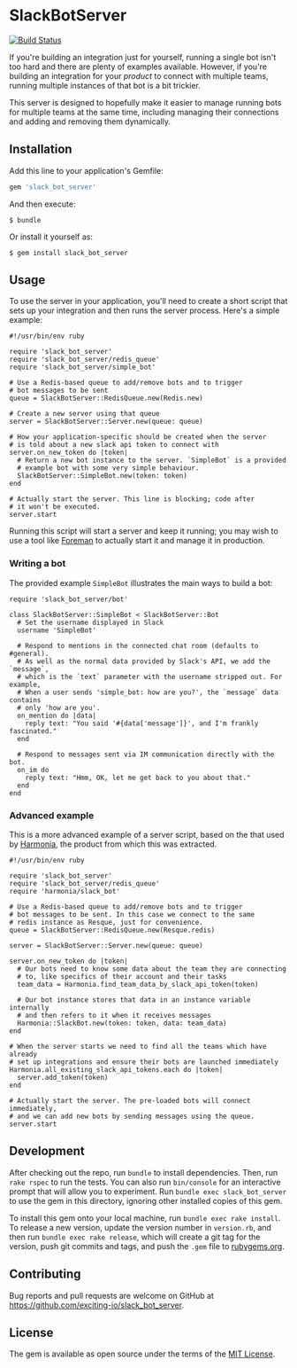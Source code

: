# SlackBotServer

[![Build Status](https://travis-ci.org/exciting-io/slack-bot-server.svg)](https://travis-ci.org/exciting-io/slack-bot-server)

If you're building an integration just for yourself, running a single bot isn't too hard and there are plenty of examples available. However, if you're building an integration for your *product* to connect with multiple teams, running multiple instances of that bot is a bit trickier.

This server is designed to hopefully make it easier to manage running bots for multiple teams at the same time, including managing their connections and adding and removing them dynamically.

## Installation

Add this line to your application's Gemfile:

```ruby
gem 'slack_bot_server'
```

And then execute:

    $ bundle

Or install it yourself as:

    $ gem install slack_bot_server

## Usage

To use the server in your application, you'll need to create a short script that sets up your integration and then runs the server process. Here's a simple example:

    #!/usr/bin/env ruby

    require 'slack_bot_server'
    require 'slack_bot_server/redis_queue'
    require 'slack_bot_server/simple_bot'

    # Use a Redis-based queue to add/remove bots and to trigger
    # bot messages to be sent
    queue = SlackBotServer::RedisQueue.new(Redis.new)

    # Create a new server using that queue
    server = SlackBotServer::Server.new(queue: queue)

    # How your application-specific should be created when the server
    # is told about a new slack api token to connect with
    server.on_new_token do |token|
      # Return a new bot instance to the server. `SimpleBot` is a provided
      # example bot with some very simple behaviour.
      SlackBotServer::SimpleBot.new(token: token)
    end

    # Actually start the server. This line is blocking; code after
    # it won't be executed.
    server.start

Running this script will start a server and keep it running; you may wish to use a tool like [Foreman](http://ddollar.github.io/foreman/) to actually start it and manage it in production.

### Writing a bot

The provided example `SimpleBot` illustrates the main ways to build a bot:

    require 'slack_bot_server/bot'

    class SlackBotServer::SimpleBot < SlackBotServer::Bot
      # Set the username displayed in Slack
      username 'SimpleBot'

      # Respond to mentions in the connected chat room (defaults to #general).
      # As well as the normal data provided by Slack's API, we add the `message`,
      # which is the `text` parameter with the username stripped out. For example,
      # When a user sends 'simple_bot: how are you?', the `message` data contains
      # only 'how are you'.
      on_mention do |data|
        reply text: "You said '#{data['message']}', and I'm frankly fascinated."
      end

      # Respond to messages sent via IM communication directly with the bot.
      on_im do
        reply text: "Hmm, OK, let me get back to you about that."
      end
    end

### Advanced example

This is a more advanced example of a server script, based on the that used by [Harmonia](https://harmonia.io), the product from which this was extracted.

    #!/usr/bin/env ruby

    require 'slack_bot_server'
    require 'slack_bot_server/redis_queue'
    require 'harmonia/slack_bot'

    # Use a Redis-based queue to add/remove bots and to trigger
    # bot messages to be sent. In this case we connect to the same
    # redis instance as Resque, just for convenience.
    queue = SlackBotServer::RedisQueue.new(Resque.redis)

    server = SlackBotServer::Server.new(queue: queue)

    server.on_new_token do |token|
      # Our bots need to know some data about the team they are connecting
      # to, like specifics of their account and their tasks
      team_data = Harmonia.find_team_data_by_slack_api_token(token)

      # Our bot instance stores that data in an instance variable internally
      # and then refers to it when it receives messages
      Harmonia::SlackBot.new(token: token, data: team_data)
    end

    # When the server starts we need to find all the teams which have already
    # set up integrations and ensure their bots are launched immediately
    Harmonia.all_existing_slack_api_tokens.each do |token|
      server.add_token(token)
    end

    # Actually start the server. The pre-loaded bots will connect immediately,
    # and we can add new bots by sending messages using the queue.
    server.start


## Development

After checking out the repo, run `bundle` to install dependencies. Then, run `rake rspec` to run the tests. You can also run `bin/console` for an interactive prompt that will allow you to experiment. Run `bundle exec slack_bot_server` to use the gem in this directory, ignoring other installed copies of this gem.

To install this gem onto your local machine, run `bundle exec rake install`. To release a new version, update the version number in `version.rb`, and then run `bundle exec rake release`, which will create a git tag for the version, push git commits and tags, and push the `.gem` file to [rubygems.org](https://rubygems.org).

## Contributing

Bug reports and pull requests are welcome on GitHub at https://github.com/exciting-io/slack_bot_server.


## License

The gem is available as open source under the terms of the [MIT License](http://opensource.org/licenses/MIT).

